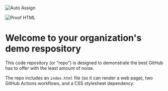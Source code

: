 ![Auto Assign](https://github.com/Hashpowers/demo-repository/actions/workflows/auto-assign.yml/badge.svg)

![Proof HTML](https://github.com/Hashpowers/demo-repository/actions/workflows/proof-html.yml/badge.svg)

# Welcome to your organization's demo respository
This code repository (or "repo") is designed to demonstrate the best GitHub has to offer with the least amount of noise.

The repo includes an `index.html` file (so it can render a web page), two GitHub Actions workflows, and a CSS stylesheet dependency.
